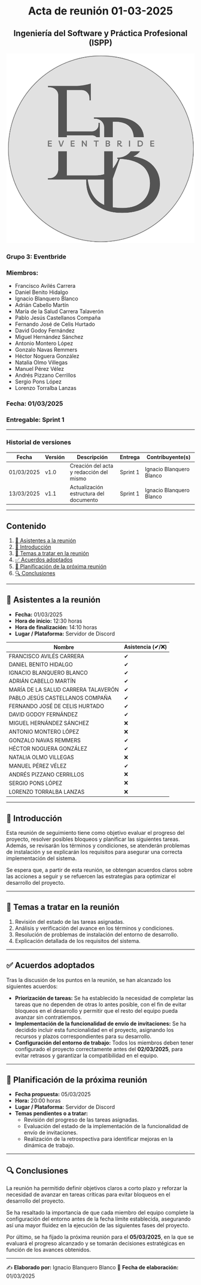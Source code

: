 # <center>Acta de reunión 01-03-2025</center>
## <center>Ingeniería del Software y Práctica Profesional (ISPP)</center>
<center><img src=".\img\Eventbride.png"></center>

### Grupo 3: Eventbride

### Miembros:
- Francisco Avilés Carrera
- Daniel Benito Hidalgo
- Ignacio Blanquero Blanco
- Adrián Cabello Martín
- María de la Salud Carrera Talaverón
- Pablo Jesús Castellanos Compaña
- Fernando José de Celis Hurtado
- David Godoy Fernández
- Miguel Hernández Sánchez
- Antonio Montero López
- Gonzalo Navas Remmers
- Héctor Noguera González
- Natalia Olmo Villegas
- Manuel Pérez Vélez
- Andrés Pizzano Cerrillos
- Sergio Pons López
- Lorenzo Torralba Lanzas

### Fecha: 01/03/2025
### Entregable: Sprint 1

---

### Historial de versiones

| Fecha      | Versión | Descripción                                | Entrega  | Contribuyente(s)                    |
|------------|---------|--------------------------------------------|----------|-------------------------------------|
| 01/03/2025 | v1.0    | Creación del acta y redacción del mismo | Sprint 1 | Ignacio Blanquero Blanco |
| 13/03/2025 | v1.1   | Actualización estructura del documento | Sprint 1 | Ignacio Blanquero Blanco |

---

## Contenido
1. [👥 Asistentes a la reunión](#asistentes)
2. [📝 Introducción](#intro)
3. [📌 Temas a tratar en la reunión](#temas-a-tratar)
4. [✅ Acuerdos adoptados](#acuerdos-adoptados)
5. [📅 Planificación de la próxima reunión](#proxima-reunion)
6. [🔍 Conclusiones](#conclusiones)

---

<div id='asistentes'></div>

## 👥 Asistentes a la reunión
- **Fecha:** 01/03/2025
- **Hora de inicio:** 12:30 horas
- **Hora de finalización:** 14:10 horas
- **Lugar / Plataforma:** Servidor de Discord

| Nombre | Asistencia (✔/❌) |
|--------|-------------------|
| FRANCISCO AVILÉS CARRERA | ✔ |
| DANIEL BENITO HIDALGO | ✔  |
| IGNACIO BLANQUERO BLANCO | ✔ |
| ADRIÁN CABELLO MARTÍN | ✔ |
| MARÍA DE LA SALUD CARRERA TALAVERÓN | ✔ |
| PABLO JESÚS CASTELLANOS COMPAÑA | ✔ |
| FERNANDO JOSÉ DE CELIS HURTADO | ✔ |
| DAVID GODOY FERNÁNDEZ | ✔ |
| MIGUEL HERNÁNDEZ SÁNCHEZ | ❌ |
| ANTONIO MONTERO LÓPEZ | ❌ |
| GONZALO NAVAS REMMERS | ✔ |
| HÉCTOR NOGUERA GONZÁLEZ | ✔  |
| NATALIA OLMO VILLEGAS | ❌ |
| MANUEL PÉREZ VÉLEZ | ✔  |
| ANDRÉS PIZZANO CERRILLOS | ❌ |
| SERGIO PONS LÓPEZ | ❌ |
| LORENZO TORRALBA LANZAS |❌ |

---

<div id='intro'></div>

## 📝 Introducción

Esta reunión de seguimiento tiene como objetivo evaluar el progreso del proyecto, resolver posibles bloqueos y planificar las siguientes tareas. Además, se revisarán los términos y condiciones, se atenderán problemas de instalación y se explicarán los requisitos para asegurar una correcta implementación del sistema.

Se espera que, a partir de esta reunión, se obtengan acuerdos claros sobre las acciones a seguir y se refuercen las estrategias para optimizar el desarrollo del proyecto.

---

<div id='temas-a-tratar'></div>

## 📌 Temas a tratar en la reunión
1. Revisión del estado de las tareas asignadas.
2. Análisis y verificación del avance en los términos y condiciones.
3. Resolución de problemas de instalación del entorno de desarrollo.
4. Explicación detallada de los requisitos del sistema.

---

<div id='acuerdos-adoptados'></div>

## ✅ Acuerdos adoptados
Tras la discusión de los puntos en la reunión, se han alcanzado los siguientes acuerdos:
- **Priorización de tareas:** Se ha establecido la necesidad de completar las tareas que no dependen de otras lo antes posible, con el fin de evitar bloqueos en el desarrollo y permitir que el resto del equipo pueda avanzar sin contratiempos.
- **Implementación de la funcionalidad de envío de invitaciones:** Se ha decidido incluir esta funcionalidad en el proyecto, asignando los recursos y plazos correspondientes para su desarrollo.
- **Configuración del entorno de trabajo:** Todos los miembros deben tener configurado el proyecto correctamente antes del **02/03/2025**, para evitar retrasos y garantizar la compatibilidad en el equipo.

---

<div id='proxima-reunion'></div>

## 📅 Planificación de la próxima reunión
- **Fecha propuesta:** 05/03/2025
- **Hora:** 20:00 horas  
- **Lugar / Plataforma:** Servidor de Discord
- **Temas pendientes o a tratar:**  
  - Revisión del progreso de las tareas asignadas.
  - Evaluación del estado de la implementación de la funcionalidad de envío de invitaciones.
  - Realización de la retrospectiva para identificar mejoras en la dinámica de trabajo.

---

<div id='conclusiones'></div>

## 🔍 Conclusiones

La reunión ha permitido definir objetivos claros a corto plazo y reforzar la necesidad de avanzar en tareas críticas para evitar bloqueos en el desarrollo del proyecto.  

Se ha resaltado la importancia de que cada miembro del equipo complete la configuración del entorno antes de la fecha límite establecida, asegurando así una mayor fluidez en la ejecución de las siguientes fases del proyecto.  

Por último, se ha fijado la próxima reunión para el **05/03/2025**, en la que se evaluará el progreso alcanzado y se tomarán decisiones estratégicas en función de los avances obtenidos.

---

✍️ **Elaborado por:** Ignacio Blanquero Blanco
📅 **Fecha de elaboración:** 01/03/2025

